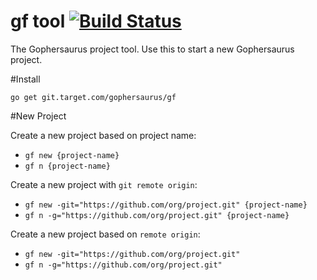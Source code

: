 gf tool [![Build Status](http://drone.targetpivot.com/api/badge/git.target.com/gophersaurus/gf/status.svg?branch=master)](http://drone.targetpivot.com/git.target.com/gophersaurus/gf)
==

The Gophersaurus project tool.  Use this to start a new Gophersaurus project.

#Install

`go get git.target.com/gophersaurus/gf`

#New Project

Create a new project based on project name:
* `gf new {project-name}`
* `gf n {project-name}`

Create a new project with `git remote origin`:
* `gf new -git="https://github.com/org/project.git" {project-name}`
* `gf n -g="https://github.com/org/project.git" {project-name}`

Create a new project based on `remote origin`:
* `gf new -git="https://github.com/org/project.git"`
* `gf n -g="https://github.com/org/project.git"`
